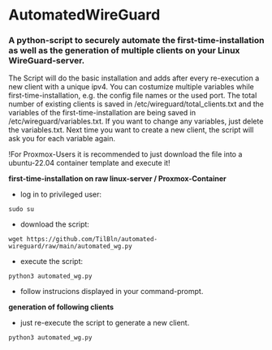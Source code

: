 # AutomatedWireGuard
### A python-script to securely automate the first-time-installation as well as the generation of multiple clients on your Linux WireGuard-server.

The Script will do the basic installation and adds after every re-execution a new client with a unique ipv4.
You can costumize multiple variables while first-time-installation, e.g. the config file names or the used port.
The total number of existing clients is saved in /etc/wireguard/total_clients.txt and the variables of the first-time-installation are being saved in /etc/wireguard/variables.txt. If you want to change any variables, just delete the variables.txt. Next time you want to create a new client, the script will ask you for each variable again.

!For Proxmox-Users it is recommended to just download the file into a ubuntu-22.04 container template and execute it!

**first-time-installation on raw linux-server / Proxmox-Container**

- log in to privileged user:
```
sudo su
```
- download the script:
```
wget https://github.com/TilBln/automated-wireguard/raw/main/automated_wg.py
```
- execute the script:
```
python3 automated_wg.py
```
- follow instrucions displayed in your command-prompt.

**generation of following clients**

- just re-execute the script to generate a new client.
```
python3 automated_wg.py
```
